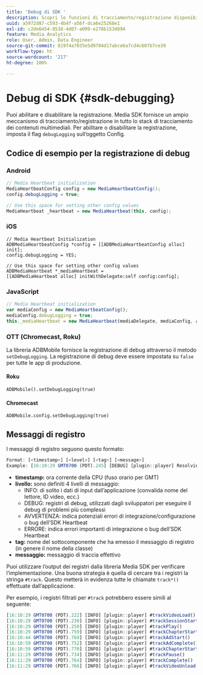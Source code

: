 ```yaml
---
title: 'Debug di SDK '
description: Scopri le funzioni di tracciamento/registrazione disponibili in Media SDK.
uuid: a5972d87-c593-4b4f-a56f-dca6e25268e1
exl-id: c2de6454-8538-4d07-a099-e278b153d894
feature: Media Analytics
role: User, Admin, Data Engineer
source-git-commit: 819f4a7035e5d9704d17abce6a7cd4c607b7ce39
workflow-type: ht
source-wordcount: '217'
ht-degree: 100%

---
```


# Debug di SDK {#sdk-debugging}

Puoi abilitare e disabilitare la registrazione. Media SDK fornisce un ampio meccanismo di tracciamento/registrazione in tutto lo stack di tracciamento dei contenuti multimediali. Per abilitare o disabilitare la registrazione, imposta il flag `debugLogging` sull’oggetto Config.

## Codice di esempio per la registrazione di debug

### Android

```java
// Media Heartbeat initialization
MediaHeartbeatConfig config = new MediaHeartbeatConfig();
config.debugLogging = true;

// Use this space for setting other config values
MediaHeartbeat _heartbeat = new MediaHeartbeat(this, config);
```

### iOS

```
// Media Heartbeat Initialization
ADBMediaHeartbeatConfig *config = [[ADBMediaHeartbeatConfig alloc] init];
config.debugLogging = YES;

// Use this space for setting other config values
ADBMediaHeartbeat *_mediaHeartbeat =  
[[ADBMediaHeartbeat alloc] initWithDelegate:self config:config];
```

### JavaScript

```js
// Media Heartbeat initialization
var mediaConfig = new MediaHeartbeatConfig();
mediaConfig.debugLogging = true;
this._mediaHeartbeat = new MediaHeartbeat(mediaDelegate, mediaConfig, appMeasurement);
```

### OTT (Chromecast, Roku)

La libreria ADBMobile fornisce la registrazione di debug attraverso il metodo `setDebugLogging`. La registrazione di debug deve essere impostata su `false` per tutte le app di produzione.

#### Roku

```
ADBMobile().setDebugLogging(true)
```

#### Chromecast

```
ADBMobile.config.setDebugLogging(true)
```

## Messaggi di registro

I messaggi di registro seguono questo formato:

```js
Format: [<timestamp>] [<level>] [<tag>] [<message>]
Example: [16:10:29 GMT­0700 (PDT).245] [DEBUG] [plugin::player] Resolving qos.startupTime: 0
```

* **timestamp:** ora corrente della CPU (fuso orario per GMT)
* **livello:** sono definiti 4 livelli di messaggio:
   * INFO: di solito i dati di input dall’applicazione (convalida nome del lettore, ID video, ecc.)
   * DEBUG: registri di debug, utilizzati dagli sviluppatori per eseguire il debug di problemi più complessi
   * AVVERTENZA: indica potenziali errori di integrazione/configurazione o bug dell’SDK Heartbeat
   * ERRORE: indica errori importanti di integrazione o bug dell’SDK Heartbeat
* **tag:** nome del sottocomponente che ha emesso il messaggio di registro (in genere il nome della classe)
* **messaggio:** messaggio di traccia effettivo

Puoi utilizzare l’output dei registri dalla libreria Media SDK per verificare l’implementazione. Una buona strategia è quella di cercare tra i registri la stringa `#track`. Questo metterà in evidenza tutte le chiamate `track*()` effettuate dall’applicazione.

Per esempio, i registri filtrati per `#track` potrebbero essere simili al seguente:

```js
[16:10:29 GMT­0700 (PDT).222] [INFO] [plugin::player] #trackVideoLoad()
[16:10:29 GMT­0700 (PDT).230] [INFO] [plugin::player] #trackSessionStart()
[16:10:29 GMT­0700 (PDT).250] [INFO] [plugin::player] #trackPlay()
[16:10:29 GMT­0700 (PDT).759] [INFO] [plugin::player] #trackChapterStart()
[16:10:44 GMT­0700 (PDT).769] [INFO] [plugin::player] #trackAdStart()
[16:10:59 GMT­0700 (PDT).752] [INFO] [plugin::player] #trackAdComplete()
[16:10:59 GMT­0700 (PDT).770] [INFO] [plugin::player] #trackChapterStart()
[16:11:29 GMT­0700 (PDT).734] [INFO] [plugin::player] #trackPause()
[16:11:29 GMT­0700 (PDT).764] [INFO] [plugin::player] #trackComplete()
[16:11:29 GMT­0700 (PDT).766] [INFO] [plugin::player] #trackVideoUnload()
```
